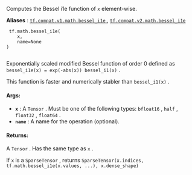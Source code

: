 Computes the Bessel i1e function of  `x`  element-wise.

**Aliases** : [ `tf.compat.v1.math.bessel_i1e` ](/api_docs/python/tf/math/bessel_i1e), [ `tf.compat.v2.math.bessel_i1e` ](/api_docs/python/tf/math/bessel_i1e)

```
 tf.math.bessel_i1e(
    x,
    name=None
)
 
```

Exponentially scaled modified Bessel function of order 0 defined as `bessel_i1e(x) = exp(-abs(x)) bessel_i1(x)` .

This function is faster and numerically stabler than  `bessel_i1(x)` .

#### Args:
- **`x`** : A  `Tensor` . Must be one of the following types:  `bfloat16` ,  `half` ,  `float32` ,  `float64` .
- **`name`** : A name for the operation (optional).


#### Returns:
A  `Tensor` . Has the same type as  `x` .

If  `x`  is a  `SparseTensor` , returns `SparseTensor(x.indices, tf.math.bessel_i1e(x.values, ...), x.dense_shape)` 

